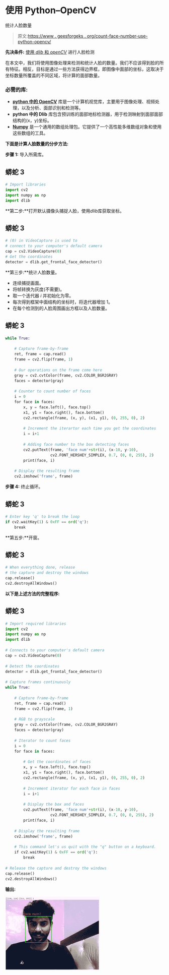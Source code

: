 # 使用 Python–OpenCV

统计人脸数量

> 原文:[https://www . geesforgeks . org/count-face-number-use-python-opencv/](https://www.geeksforgeeks.org/count-number-of-faces-using-python-opencv/)

**先决条件:** [使用 *dlib* 和 *openCV*](https://www.geeksforgeeks.org/opencv-facial-landmarks-and-face-detection-using-dlib-and-opencv/) 进行人脸检测

在本文中，我们将使用图像处理来检测和统计人脸的数量。我们不应该得到脸的所有特征。相反，目标是通过一些方法获得边界框，即图像中面部的坐标，这取决于坐标数量所覆盖的不同区域，将计算的面部数量。

### 必需的库:

*   [**python 中的 OpenCV**](https://www.geeksforgeeks.org/opencv-python-tutorial/) 库是一个计算机视觉库，主要用于图像处理、视频处理，以及分析、面部识别和检测等。
*   **python 中的 Dlib** 库包含预训练的面部地标检测器，用于检测映射到面部面部结构的(x，y)坐标。
*   [**Numpy**](https://www.geeksforgeeks.org/numpy-in-python-set-1-introduction/) 是一个通用的数组处理包。它提供了一个高性能多维数组对象和使用这些数组的工具。

**下面是计算人脸数量的分步方法:**

**步骤 1:** 导入所需库。

## 蟒蛇 3

```py
# Import libraries
import cv2
import numpy as np
import dlib
```

**第二步:**打开默认摄像头捕捉人脸，使用*dlib*库获取坐标。

## 蟒蛇 3

```py
# (0) in VideoCapture is used to
# connect to your computer's default camera
cap = cv2.VideoCapture(0)
# Get the coordinates
detector = dlib.get_frontal_face_detector()
```

**第三步:**统计人脸数量。

*   连续捕捉画面。
*   将帧转换为灰度(不需要)。
*   取一个迭代器 *i* 并初始化为零。
*   每次得到框架中面结构的坐标时，将迭代器增加 1。
*   在每个检测到的人脸周围画出方框以及人脸数量。

## 蟒蛇 3

```py
while True:

    # Capture frame-by-frame
    ret, frame = cap.read()
    frame = cv2.flip(frame, 1)

    # Our operations on the frame come here
    gray = cv2.cvtColor(frame, cv2.COLOR_BGR2GRAY)
    faces = detector(gray)

    # Counter to count number of faces
    i = 0
    for face in faces:
        x, y = face.left(), face.top()
        x1, y1 = face.right(), face.bottom()
        cv2.rectangle(frame, (x, y), (x1, y1), (0, 255, 0), 2)

        # Increment the iterartor each time you get the coordinates
        i = i+1

        # Adding face number to the box detecting faces
        cv2.putText(frame, 'face num'+str(i), (x-10, y-10),
                    cv2.FONT_HERSHEY_SIMPLEX, 0.7, (0, 0, 255), 2)
        print(face, i)

    # Display the resulting frame
    cv2.imshow('frame', frame)
```

**步骤 4:** 终止循环。

## 蟒蛇 3

```py
# Enter key 'q' to break the loop
if cv2.waitKey(1) & 0xFF == ord('q'):
    break
```

**第五步:**开窗。

## 蟒蛇 3

```py
# When everything done, release
# the capture and destroy the windows
cap.release()
cv2.destroyAllWindows()
```

**以下是上述方法的完整程序:**

## 蟒蛇 3

```py
# Import required libraries
import cv2
import numpy as np
import dlib

# Connects to your computer's default camera
cap = cv2.VideoCapture(0)

# Detect the coordinates
detector = dlib.get_frontal_face_detector()

# Capture frames continuously
while True:

    # Capture frame-by-frame
    ret, frame = cap.read()
    frame = cv2.flip(frame, 1)

    # RGB to grayscale
    gray = cv2.cvtColor(frame, cv2.COLOR_BGR2GRAY)
    faces = detector(gray)

    # Iterator to count faces
    i = 0
    for face in faces:

        # Get the coordinates of faces
        x, y = face.left(), face.top()
        x1, y1 = face.right(), face.bottom()
        cv2.rectangle(frame, (x, y), (x1, y1), (0, 255, 0), 2)

        # Increment iterator for each face in faces
        i = i+1

        # Display the box and faces
        cv2.putText(frame, 'face num'+str(i), (x-10, y-10),
                    cv2.FONT_HERSHEY_SIMPLEX, 0.7, (0, 0, 255), 2)
        print(face, i)

    # Display the resulting frame
    cv2.imshow('frame', frame)

    # This command let's us quit with the "q" button on a keyboard.
    if cv2.waitKey(1) & 0xFF == ord('q'):
        break

# Release the capture and destroy the windows
cap.release()
cv2.destroyAllWindows()
```

**输出:**

![](img/d3f9f9f0537cc8dba4d12ee8c21944c3.png)